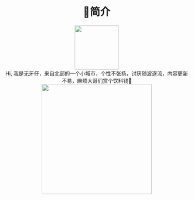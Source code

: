 <center>
<h1>🤡简介</h1>
<center>
<center><img src="https://si.geilicdn.com/pcitem1365208753-0fd90000018a9375254a0a231418_1080_1080.jpg" width="120px"></center>
<center>
Hi, 我是无牙仔，来自北部的一个小城市，个性不张扬，讨厌随波逐流，内容更新不易，麻烦大哥们赏个饮料钱🧃
<center><img src="https://si.geilicdn.com/pcitem1365208753-671e0000018a9c60a4c60a20e2c5_900_608.jpg" width="300px"></center>
